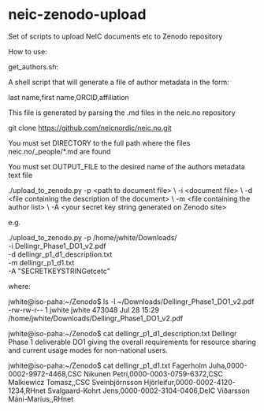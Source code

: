 # neic-zenodo-upload

Set of scripts to upload NeIC documents etc to Zenodo repository

How to use:

get_authors.sh:

A shell script that will generate a file of author metadata in the form:

last name,first name,ORCID,affiliation

This file is generated by parsing the .md files in the neic.no repository

git clone https://github.com/neicnordic/neic.no.git

You must set DIRECTORY to the full path where the files neic.no/_people/*.md are found

You must set OUTPUT_FILE to the desired name of the authors metadata text file

./upload_to_zenodo.py -p \<path to document file\> \\
                      -i \<document file\> \\
		      -d \<file containing the description of the document\> \\
		      -m \<file containing the author list\> \\
		      -A \<your secret key string generated on Zenodo site\>

e.g.

./upload_to_zenodo.py -p /home/jwhite/Downloads/ \
                      -i Dellingr_Phase1_DO1_v2.pdf \
		      -d dellingr_p1_d1_description.txt \
		      -m dellingr_p1_d1.txt \
		      -A "SECRETKEYSTRINGetcetc"

where:

jwhite@iso-paha:~/Zenodo$ ls -l ~/Downloads/Dellingr_Phase1_DO1_v2.pdf
-rw-rw-r-- 1 jwhite jwhite 473048 Jul 28 15:29 /home/jwhite/Downloads/Dellingr_Phase1_DO1_v2.pdf

jwhite@iso-paha:~/Zenodo$ cat dellingr_p1_d1_description.txt
Dellingr Phase 1 deliverable DO1 giving the overall requirements for resource sharing and current usage modes for non-national users.

jwhite@iso-paha:~/Zenodo$ cat dellingr_p1_d1.txt
Fagerholm Juha,0000-0002-9972-4468,CSC
Nikunen Petri,0000-0003-0759-6372,CSC
Malkiewicz Tomasz,,CSC
Sveinbjörnsson Hjörleifur,0000-0002-4120-1234,RHnet
Svalgaard-Kohrt Jens,0000-0002-3104-0406,DeIC
Viðarsson Máni-Maríus,,RHnet


